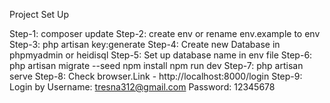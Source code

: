 Project Set Up

Step-1: composer update
Step-2: create env or rename env.example to env
Step-3: php artisan key:generate
Step-4: Create new Database in phpmyadmin or heidisql
Step-5: Set up database name in env file
Step-6: php artisan migrate --seed
npm install
npm run dev
Step-7: php artisan serve
Step-8: Check browser.Link - http://localhost:8000/login
Step-9: Login by Username: tresna312@gmail.com Password: 12345678
